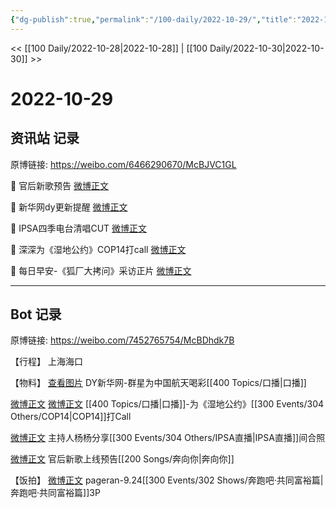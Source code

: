 ```yaml
---
{"dg-publish":true,"permalink":"/100-daily/2022-10-29/","title":"2022-10-29"}
---
```



<< [[100 Daily/2022-10-28\|2022-10-28]] | [[100 Daily/2022-10-30\|2022-10-30]] >>

# 2022-10-29

## 资讯站 记录

原博链接: https://weibo.com/6466290670/McBJVC1GL

💫 官后新歌预告 [微博正文](https://m.weibo.cn/6466290670/4830026685482679)

💫 新华网dy更新提醒 [微博正文](https://m.weibo.cn/6466290670/4829886592850914)

💫 IPSA四季电台清唱CUT [微博正文](https://m.weibo.cn/6466290670/4830041400149071)

💫 深深为《湿地公约》COP14打call [微博正文](https://m.weibo.cn/6466290670/4829963109273326)

💫 每日早安-《狐厂大拷问》采访正片 [微博正文](https://m.weibo.cn/6466290670/4829835115627143)

---
## Bot 记录

原博链接: https://weibo.com/7452765754/McBDhdk7B

【行程】
上海海口

【物料】
[查看图片](https://wx4.sinaimg.cn/large/0088n2Pggy1h7mk5dqfrhj30qk1by0xf.jpg) DY新华网-群星为中国航天喝彩[[400 Topics/口播\|口播]]

[微博正文](http://weibo.com/3233340470/MczgCzN8z) [微博正文](http://weibo.com/2809094160/McAtRuH1M) [[400 Topics/口播\|口播]]-为《湿地公约》[[300 Events/304 Others/COP14\|COP14]]打Call

[微博正文](http://weibo.com/1645425130/MczYc1ydO) 主持人杨杨分享[[300 Events/304 Others/IPSA直播\|IPSA直播]]间合照

[微博正文](http://weibo.com/5248300719/McB6inPYo) 官后新歌上线预告[[200 Songs/奔向你\|奔向你]]

【饭拍】
[微博正文](http://weibo.com/7633014126/Mczti2cXc) pageran-9.24[[300 Events/302 Shows/奔跑吧·共同富裕篇\|奔跑吧·共同富裕篇]]3P
